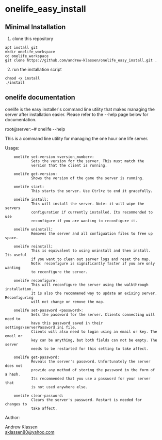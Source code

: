 # onelife_easy_install
## Minimal Installation

1. clone this repository

```
apt install git
mkdir onelife_workspace
cd onelife_workspace
git clone https://github.com/andrew-klassen/onelife_easy_install.git .
```

2. run the installation script

```
chmod +x install
./install
```

## onelife documentation

onelife is the easy installer's command line utility that makes managing the   
server after installation easier. Please refer to the --help page below for  
documentation.

root@server:~# onelife --help

This is a command line utility for managing the one hour one life server.

Usage:

        onelife set-version <version_number>:
                Sets the version for the server. This must match the
                version that the client is running.

        onelife get-version:
                Shows the version of the game the server is running.

        onelife start:
                This starts the server. Use Ctrl+z to end it gracefully.

        onelife install:
                This will install the server. Note: it will wipe the servers
                configuration if currently installed. Its recommended to use
                reconfigure if you are wanting to reconfigure it.

        onelife uninstall:
                Removes the server and all configuation files to free up space.

        onelife reinstall:
                This is equivalent to using uninstall and then install. Its useful
                if you want to clean out server logs and reset the map.
                Note: reconfigure is significantly faster if you are only wanting
                to reconfigure the server.

        onelife reconfigure:
                This will reconfigure the server using the walkthrough installation.
                It is also the recommened way to update an exising server. Reconfiguring
                will not change or remove the map.

        onelife set-password <password>:
                Sets the password for the server. Clients connecting will need to
                have this password saved in their settings\serverPassword.ini file.
                Clients will also need to login using an email or key. The email or
                key can be anything, but both fields can not be empty. The server
                needs to be restarted for this setting to take affect.

        onelife get-password:
                Reveals the server's password. Unfortunately the server does not
                provide any method of storing the password in the form of a hash.
                Its recommended that you use a password for your server that
                is not used anywhere else.

        onelife clear-password:
                Clears the server's password. Restart is needed for changes to
                take affect.

Author:

Andrew Klassen  
aklassen80@yahoo.com  
